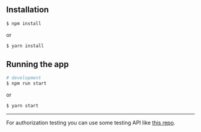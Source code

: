 ## Installation

```bash
$ npm install
```
or
```bash
$ yarn install
```

## Running the app

```bash
# development
$ npm run start
```
or
```bash
$ yarn start
```
---
For authorization testing you can use some testing API like
[this repo](https://github.com/ayoubyoub/fake-api-jwt-json-server).

